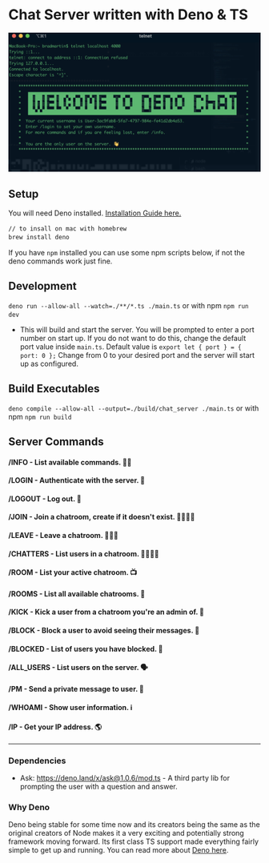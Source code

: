# Chat Server written with Deno & TS

![Deno Chat](./assets/images/deno-chat-one.png)

## Setup

You will need Deno installed. [Installation Guide here.](https://deno.land/#installation)

```bash
// to insall on mac with homebrew
brew install deno
```

If you have `npm` installed you can use some npm scripts below, if not the deno commands work just fine.

## Development

`deno run --allow-all --watch=./**/*.ts ./main.ts`
or with npm
`npm run dev`

- This will build and start the server. You will be prompted to enter a port number on start up. If you do not want to do this, change the default port value inside `main.ts`. Default value is `export let { port } = { port: 0 };` Change from 0 to your desired port and the server will start up as configured.

## Build Executables

`deno compile --allow-all --output=./build/chat_server ./main.ts`
or with npm
`npm run build`

## Server Commands

#### /INFO - List available commands. 🙋‍♂️

#### /LOGIN <desired username> - Authenticate with the server. 🔑

#### /LOGOUT - Log out. 🔐

#### /JOIN <chatroom name> - Join a chatroom, create if it doesn't exist. 🚶🏻‍♂️🚪

#### /LEAVE <chatroom name> - Leave a chatroom. 🚪🏃‍♂️

#### /CHATTERS <chatroom name> - List users in a chatroom. 👨‍👩‍👧‍👦

#### /ROOM - List your active chatroom. 📺

#### /ROOMS - List all available chatrooms. 👀

#### /KICK <chatroom name> <username> - Kick a user from a chatroom you're an admin of. 🥾

#### /BLOCK <username> - Block a user to avoid seeing their messages. 🛑

#### /BLOCKED - List of users you have blocked. 🛑

#### /ALL_USERS - List users on the server. 🗣

#### /PM <username> <message> - Send a private message to user. 🤫

#### /WHOAMI - Show user information. ℹ️

#### /IP - Get your IP address. 🌎

---

### Dependencies

- Ask: https://deno.land/x/ask@1.0.6/mod.ts - A third party lib for prompting the user with a question and answer.

### Why Deno

Deno being stable for some time now and its creators being the same as the original creators of Node makes it a very exciting and potentially strong framework moving forward. Its first class TS support made everything fairly simple to get up and running. You can read more about [Deno here](https://deno.land/).
